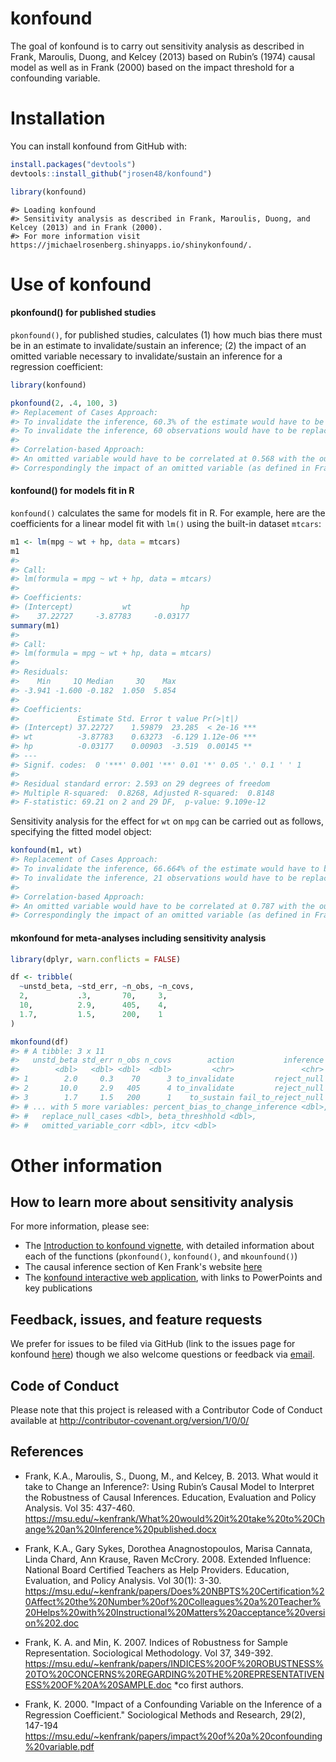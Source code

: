 
<!-- README.md is generated from README.Rmd. Please edit that file -->
konfound
========

The goal of konfound is to carry out sensitivity analysis as described in Frank, Maroulis, Duong, and Kelcey (2013) based on Rubin’s (1974) causal model as well as in Frank (2000) based on the impact threshold for a confounding variable.

Installation
============

You can install konfound from GitHub with:

``` r
install.packages("devtools")
devtools::install_github("jrosen48/konfound")
```

``` r
library(konfound)
```

    #> Loading konfound
    #> Sensitivity analysis as described in Frank, Maroulis, Duong, and Kelcey (2013) and in Frank (2000).
    #> For more information visit https://jmichaelrosenberg.shinyapps.io/shinykonfound/.

Use of konfound
===============

#### pkonfound() for published studies

`pkonfound()`, for published studies, calculates (1) how much bias there must be in an estimate to invalidate/sustain an inference; (2) the impact of an omitted variable necessary to invalidate/sustain an inference for a regression coefficient:

``` r
library(konfound)
```

``` r
pkonfound(2, .4, 100, 3)
#> Replacement of Cases Approach:
#> To invalidate the inference, 60.3% of the estimate would have to be due to bias based on a threshold of 0.794 and statistical significance.
#> To invalidate the inference, 60 observations would have to be replaced with cases for which the effect is 0.
#> 
#> Correlation-based Approach:
#> An omitted variable would have to be correlated at 0.568 with the outcome and at 0.568 with the predictor of interest (conditioning on observed covariates) to invalidate an inference based on a threshold of 0.201 and statistical significance.
#> Correspondingly the impact of an omitted variable (as defined in Frank 2000) must be 0.568 X 0.568 = 0.323 to invalidate an inference.
```

#### konfound() for models fit in R

`konfound()` calculates the same for models fit in R. For example, here are the coefficients for a linear model fit with `lm()` using the built-in dataset `mtcars`:

``` r
m1 <- lm(mpg ~ wt + hp, data = mtcars)
m1
#> 
#> Call:
#> lm(formula = mpg ~ wt + hp, data = mtcars)
#> 
#> Coefficients:
#> (Intercept)           wt           hp  
#>    37.22727     -3.87783     -0.03177
summary(m1)
#> 
#> Call:
#> lm(formula = mpg ~ wt + hp, data = mtcars)
#> 
#> Residuals:
#>    Min     1Q Median     3Q    Max 
#> -3.941 -1.600 -0.182  1.050  5.854 
#> 
#> Coefficients:
#>             Estimate Std. Error t value Pr(>|t|)    
#> (Intercept) 37.22727    1.59879  23.285  < 2e-16 ***
#> wt          -3.87783    0.63273  -6.129 1.12e-06 ***
#> hp          -0.03177    0.00903  -3.519  0.00145 ** 
#> ---
#> Signif. codes:  0 '***' 0.001 '**' 0.01 '*' 0.05 '.' 0.1 ' ' 1
#> 
#> Residual standard error: 2.593 on 29 degrees of freedom
#> Multiple R-squared:  0.8268, Adjusted R-squared:  0.8148 
#> F-statistic: 69.21 on 2 and 29 DF,  p-value: 9.109e-12
```

Sensitivity analysis for the effect for `wt` on `mpg` can be carried out as follows, specifying the fitted model object:

``` r
konfound(m1, wt)
#> Replacement of Cases Approach:
#> To invalidate the inference, 66.664% of the estimate would have to be due to bias based on a threshold of -1.293 and statistical significance.
#> To invalidate the inference, 21 observations would have to be replaced with cases for which the effect is 0.
#> 
#> Correlation-based Approach:
#> An omitted variable would have to be correlated at 0.787 with the outcome and at 0.787 with the predictor of interest (conditioning on observed covariates) to invalidate an inference based on a threshold of -0.36 and statistical significance.
#> Correspondingly the impact of an omitted variable (as defined in Frank 2000) must be 0.787 X 0.787 = 0.619 to invalidate an inference.
```

#### mkonfound for meta-analyses including sensitivity analysis

``` r
library(dplyr, warn.conflicts = FALSE)

df <- tribble(
  ~unstd_beta, ~std_err, ~n_obs, ~n_covs,
  2,           .3,       70,     3,
  10,          2.9,      405,    4,
  1.7,         1.5,      200,    1
)

mkonfound(df)
#> # A tibble: 3 x 11
#>   unstd_beta std_err n_obs n_covs        action           inference
#>        <dbl>   <dbl> <dbl>  <dbl>         <chr>               <chr>
#> 1        2.0     0.3    70      3 to_invalidate         reject_null
#> 2       10.0     2.9   405      4 to_invalidate         reject_null
#> 3        1.7     1.5   200      1    to_sustain fail_to_reject_null
#> # ... with 5 more variables: percent_bias_to_change_inference <dbl>,
#> #   replace_null_cases <dbl>, beta_threshhold <dbl>,
#> #   omitted_variable_corr <dbl>, itcv <dbl>
```

Other information
=================

How to learn more about sensitivity analysis
--------------------------------------------

For more information, please see:

-   The [Introduction to konfound vignette](https://jrosen48.github.io/konfound/articles/Introduction_to_konfound.html), with detailed information about each of the functions (`pkonfound()`, `konfound()`, and `mkounfound()`)
-   The causal inference section of Ken Frank's website [here](https://msu.edu/~kenfrank/research.htm#causal)
-   The [konfound interactive web application](https://jmichaelrosenberg.shinyapps.io/shinykonfound/), with links to PowerPoints and key publications

Feedback, issues, and feature requests
--------------------------------------

We prefer for issues to be filed via GitHub (link to the issues page for konfound [here](https://github.com/jrosen48/konfound/issues)) though we also welcome questions or feedback via [email](jrosen@msu.edu).

Code of Conduct
---------------

Please note that this project is released with a Contributor Code of Conduct available at <http://contributor-covenant.org/version/1/0/0/>

References
----------

-   Frank, K.A., Maroulis, S., Duong, M., and Kelcey, B. 2013. What would it take to Change an Inference?: Using Rubin’s Causal Model to Interpret the Robustness of Causal Inferences. Education, Evaluation and Policy Analysis. Vol 35: 437-460. <https://msu.edu/~kenfrank/What%20would%20it%20take%20to%20Change%20an%20Inference%20published.docx>

-   Frank, K.A., Gary Sykes, Dorothea Anagnostopoulos, Marisa Cannata, Linda Chard, Ann Krause, Raven McCrory. 2008. Extended Influence: National Board Certified Teachers as Help Providers. Education, Evaluation, and Policy Analysis. Vol 30(1): 3-30. <https://msu.edu/~kenfrank/papers/Does%20NBPTS%20Certification%20Affect%20the%20Number%20of%20Colleagues%20a%20Teacher%20Helps%20with%20Instructional%20Matters%20acceptance%20version%202.doc>

-   Frank, K. A. and Min, K. 2007. Indices of Robustness for Sample Representation. Sociological Methodology. Vol 37, 349-392. <https://msu.edu/~kenfrank/papers/INDICES%20OF%20ROBUSTNESS%20TO%20CONCERNS%20REGARDING%20THE%20REPRESENTATIVENESS%20OF%20A%20SAMPLE.doc> \*co first authors.

-   Frank, K. 2000. "Impact of a Confounding Variable on the Inference of a Regression Coefficient." Sociological Methods and Research, 29(2), 147-194 <https://msu.edu/~kenfrank/papers/impact%20of%20a%20confounding%20variable.pdf>
